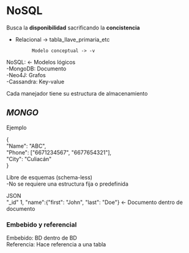 # NoSQL

Busca la **disponibilidad** sacrificando la **concistencia**  

- Relacional -> tabla_llave_primaria_etc  

			Modelo conceptual -> -v

NoSQL:				<- Modelos lógicos  
-MongoDB: Documento  
-Neo4J: Grafos  
-Cassandra: Key-value    

Cada manejador tiene su estructura de almacenamiento    

## *MONGO*  
Ejemplo  
  
{  
  "Name": "ABC",  
  "Phone": ["6671234567", "6677654321"],  
  "City": "Culiacán"  
}    

Libre de esquemas (schema-less)  
-No se requiere una estructura fija o predefinida    

JSON  
"_id" 1,
"name":{"first": "John", "last": "Doe"} 	<- Documento dentro de documento    

### **Embebido y referencial**  
Embebido: BD dentro de BD  
Referencia: Hace referencia a una tabla  
